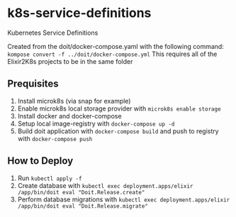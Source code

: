 # k8s-service-definitions
Kubernetes Service Definitions

Created from the doit/docker-compose.yaml with the following command:
`kompose convert -f ../doit/docker-compose.yml`
This requires all of the Elixir2K8s projects to be in the same folder

## Prequisites
1. Install microk8s (via snap for example)
2. Enable microk8s local storage provider with `microk8s enable storage`
3. Install docker and docker-compose
4. Setup local image-registry with `docker-compose up -d`
5. Build doit application with `docker-compose build` and push to registry with `docker-compose push`

## How to Deploy
1. Run `kubectl apply -f`
2. Create database with `kubectl exec deployment.apps/elixir /app/bin/doit eval "Doit.Release.create"`
3. Perform database migrations with `kubectl exec deployment.apps/elixir /app/bin/doit eval "Doit.Release.migrate"`

